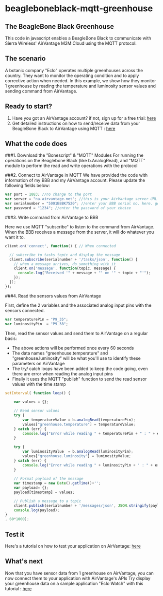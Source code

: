 beagleboneblack-mqtt-greenhouse
===============================

The BeagleBone Black Greenhouse
----------------------------------------
This code in javascript enables a BeagleBone Black to communicate with Sierra Wireless' AirVantage M2M Cloud using the MQTT protocol.


The scenario
----------------------
A botanic company "Eclo" operates multiple greenhouses across the country. They want to monitor the operating condition and to apply corrective action when needed.
In this example, we show how they monitor 1 greenhouse by reading the temperature and luminosity sensor values and sending command from AirVantage.


Ready to start?
----------------------
1. Have you got an AirVantage account? if not, sign up for a free trial: [here](https://signup.airvantage.net/public/avep/)  
2. Get detailed instructions on how to send/receive data from your BeagleBone Black to AirVantage using MQTT : [here](https://doc.airvantage.net/display/USERGUIDE/Using+MQTT+with+AirVantage) 


What the code does
------------------------
###1. Download the "Bonescript" & "MQTT" Modules
For running the operations on the Beaglebone Black (like b.AnalogRead), and "MQTT" module to perform the read and write operations with the protocol

###2. Connect to AirVantage in MQTT
We have provided the code with information of my BBB and my AirVantage account. Please update the following fields below:

```javascript
var port = 1883; //no change to the port
var server = "na.airvantage.net"; //this is your AirVantage server URL
var serialnumber = "5001BBBK7520"; //enter your BBB serial no. here. go to url: http://192.168.7.2/Support/BoneScript/getPlatform/, run it, and note down the serial no.
var password = "1234"; //enter the password of your choice
```

###3. Write command from AirVantage to BBB

Here we use MQTT "subscribe" to listen to the command from AirVantage. When the BBB receives a message from the server, it will do whatever you want it to.

```javascript
client.on('connect', function() { // When connected

  // subscribe to tasks topic and display the message
  client.subscribe(serialnumber + '/tasks/json', function() {
    // when a message arrives, do something with it
    client.on('message', function(topic, message) {
      console.log("Received '" + message + "' on '" + topic + "'");
    });
  });
});
```
 
###4. Read the sensors values from AirVantage

First, define the 2 variables and the associated analog input pins with the sensors connected.

```javascript
var temperaturePin = "P9_35";
var luminosityPin  = "P9_38";
```

Then, read the sensor values and send them to AirVantage on a regular basis:
* The above actions will be performed once every 60 seconds
* The data names "greenhouse.temperature" and "greenhouse.luminosity" will be what you'll use to identify these parameters on AirVantage
* The try/ catch loops have been added to keep the code going, even there are error when reading the analog input pins
* Finally it uses the MQTT "publish" function to send the read sensor values with the time stamp 

```javascript
setInterval( function loop() {
    
    var values = {};

    // Read sensor values
    try {
        var temperatureValue = b.analogRead(temperaturePin);
        values["greenhouse.temperature"] = temperatureValue;
    } catch (err) {
        console.log("Error while reading " + temperaturePin + " : " + err);
    }
    
    try {
        var luminosityValue  = b.analogRead(luminosityPin);
        values["greenhouse.luminosity"] = luminosityValue;
    } catch (err) {
        console.log("Error while reading " + luminosityPin + " : " + err);
    }
    
    // Format payload of the message
    var timestamp = new Date().getTime()+'';
    var payload= {};
    payload[timestamp] = values;

    // Publish a message to a topic
    client.publish(serialnumber + '/messages/json', JSON.stringify(payload));
    console.log(payload);
}
, 60*1000);
```


Test it
----------------------
Here's a tutorial on how to test your application on AirVantage: [here](https://doc.airvantage.net/display/USERGUIDE/Test+your+solution)


What's next
----------------------
Now that you have sensor data from 1 greenhouse on AirVantage, you can now connect them to your application with AirVantage's APIs
Try display your greenhouse data on a sample application "Eclo Watch" with this tutorial : [here](https://github.com/AirVantage/sampleapp-eclo-watch)

